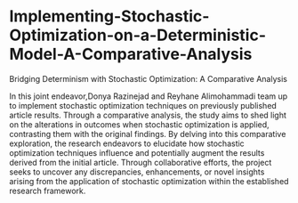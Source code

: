 # Implementing-Stochastic-Optimization-on-a-Deterministic-Model-A-Comparative-Analysis
Bridging Determinism with Stochastic Optimization: A Comparative Analysis

In this joint endeavor,Donya Razinejad and Reyhane Alimohammadi team up to implement stochastic optimization techniques on previously published article results. Through a comparative analysis, the study aims to shed light on the alterations in outcomes when stochastic optimization is applied, contrasting them with the original findings. By delving into this comparative exploration, the research endeavors to elucidate how stochastic optimization techniques influence and potentially augment the results derived from the initial article. Through collaborative efforts, the project seeks to uncover any discrepancies, enhancements, or novel insights arising from the application of stochastic optimization within the established research framework.
